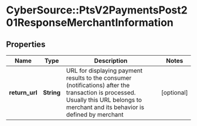 # CyberSource::PtsV2PaymentsPost201ResponseMerchantInformation

## Properties
Name | Type | Description | Notes
------------ | ------------- | ------------- | -------------
**return_url** | **String** | URL for displaying payment results to the consumer (notifications) after the transaction is processed. Usually this URL belongs to merchant and its behavior is defined by merchant  | [optional] 


